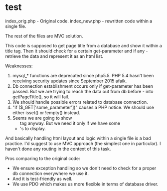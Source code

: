 # test

index_orig.php - Original code.
index_new.php - rewritten code within a single file.

The rest of the files are MVC solution.

This code is supposed to get page title from a database and show it within a title tag. Then it should check for a certain get-parameter and if any - retrieve the data and represent it as an html list.

Weaknesses:
1. mysql_* functions are deprecated since php5.5. PHP 5.4 hasn't been receiving security updates since September 2015 afaik.
2. Db connection establishment occurs only if get-parameter has been passed. But we are trying to reach the data out from db before - into getPageTitle(), so it will fail.
3. We should handle possible errors related to database connection.
4. "if ($_GET['some_parameter'])" causes a PHP notice. We should use either isset() or !empty() instead.
5. Seems we are going to show <ul> tag anyway. But we need it only if we have some <li>'s to display.

And basically handling html layout and logic within a single file is a bad practice. I'd suggest to use MVC approach (the simplest one in particular). I haven't done any routing in the context of this task.

Pros comparing to the original code:
- We ensure exception handling so we don't need to check for a proper db connection everywhere we use it.
- And it is test-friendly as well.
- We use PDO which makes us more flexible in terms of database driver.